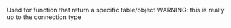 Used for function that return a specific table/object
WARNING: this is really up to the connection type
